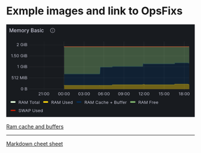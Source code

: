 # Exmple images and link to OpsFixs

<div style="width: 100">
  
![alt](https://github.com/dmfow/CheetSheetsOpsFixes/blob/main/Images/RamCacheAndBuffers.png)
</div>

[Ram cache and buffers](https://github.com/dmfow/CheetSheetsOpsFixes/blob/main/Linux%20Ram%20cache%20%2B%20Buffer)

---




[Markdown cheet sheet](https://github.com/dmfow/CheatSheets/blob/main/Github%20Markdown.md)


